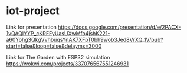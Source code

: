 # iot-project

Link for presentation 
https://docs.google.com/presentation/d/e/2PACX-1vQAQlYYP_cKRFFyUasUXwMfo4jshK221-a60Yphg3QkgVvhbuqsYnAK7XFpT0bh9wob3Jed8VrXQ_1V/pub?start=false&loop=false&delayms=3000

Link for The Garden with ESP32 simulation https://wokwi.com/projects/337076567551246931